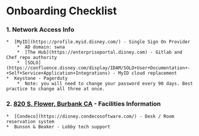 # Onboarding Checklist

### 1. Network Access Info
    *  [MyID](https://profile.myid.disney.com/) - Single Sign On Provider
        *  AD domain: swna
        *  [The Hub](https://enterpriseportal.disney.com) - Gitlab and Chef repo authority
        *  [SOLO](https://confluence.disney.com/display/IDAM/SOLO+User+Documentation+-+Self+Service+Application+Integrations) - MyID cloud replacement
    *  Keystone - Pagerduty
        *  Note: you will need to change your password every 90 days. Best practice to change all three at once.

### 2. [820 S. Flower, Burbank CA](https://goo.gl/maps/4SqSzkv5hGDWSUHZ8) - Facilities Information
    *  [Condeco](https://disney.condecosoftware.com/) - Desk / Room reservation system
    *  Bunson & Beaker - Lobby tech support
